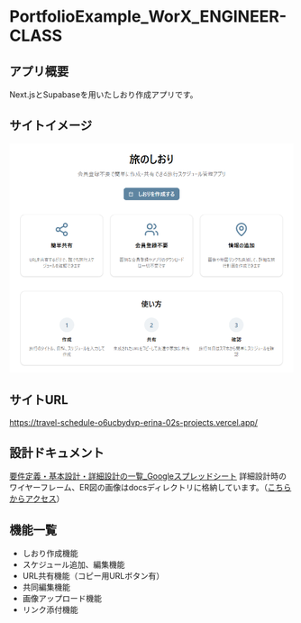 # PortfolioExample_WorX_ENGINEER-CLASS

## アプリ概要
Next.jsとSupabaseを用いたしおり作成アプリです。

## サイトイメージ
![アプリ画面](https://github.com/erina-02/siori/blob/5951e4c38376cd61b67aa4366c3b74ecd9f05ffe/docs/%E3%82%A2%E3%83%97%E3%83%AA%E3%83%A1%E3%82%A4%E3%83%B3%E3%83%9A%E3%83%BC%E3%82%B8.png?raw=true)


## サイトURL
https://travel-schedule-o6ucbydvp-erina-02s-projects.vercel.app/

## 設計ドキュメント
[要件定義・基本設計・詳細設計の一覧_Googleスプレッドシート](https://docs.google.com/spreadsheets/d/1QMdca3Um1b78QCDzF03d13ypRfQgwdwPzrKPrkGnSSQ/edit?usp=sharing)
詳細設計時のワイヤーフレーム、ER図の画像はdocsディレクトリに格納しています。（[こちらからアクセス](https://github.com/erina-02/siori/tree/3ba6b0b9fa7cc49120c0d0246da6064de6a790aa/docs)）

## 機能一覧
- しおり作成機能
- スケジュール追加、編集機能
- URL共有機能（コピー用URLボタン有）
- 共同編集機能
- 画像アップロード機能
- リンク添付機能
